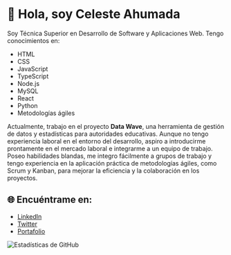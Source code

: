 # 👋 Hola, soy Celeste Ahumada

Soy Técnica Superior en Desarrollo de Software y Aplicaciones Web. Tengo conocimientos en:

- HTML
- CSS
- JavaScript
- TypeScript
- Node.js
- MySQL
- React
- Python
- Metodologías ágiles

Actualmente, trabajo en el proyecto **Data Wave**, una herramienta de gestión de datos y estadísticas para autoridades educativas. Aunque no tengo experiencia laboral en el entorno del desarrollo, aspiro a introducirme prontamente en el mercado laboral e integrarme a un equipo de trabajo. Poseo habilidades blandas, me integro fácilmente a grupos de trabajo y tengo experiencia en la aplicación práctica de metodologías ágiles, como Scrum y Kanban, para mejorar la eficiencia y la colaboración en los proyectos.

## 🌐 Encuéntrame en:
- [LinkedIn](https://www.linkedin.com/in/tu-perfil)
- [Twitter](https://twitter.com/tu-perfil)
- [Portafolio](https://tu-portafolio.com)

![Estadísticas de GitHub](https://github-readme-stats.vercel.app/api?username=AhumadaCeleste&show_icons=true&theme=radical)
